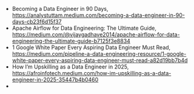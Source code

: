 


 - Becoming a Data Engineer in 90 Days, https://analystuttam.medium.com/becoming-a-data-engineer-in-90-days-cb23f6d15f37
 - Apache Airflow for Data Engineering: The Ultimate Guide, https://medium.com/@vijaygadhave2014/apache-airflow-for-data-engineering-the-ultimate-guide-b7125f3e8834
 - 1 Google White Paper Every Aspiring Data Engineer Must Read, https://medium.com/pipeline-a-data-engineering-resource/1-google-white-paper-every-aspiring-data-engineer-must-read-a82d19bb7b4d
 - How I’m Upskilling as a Data Engineer in 2025, https://afroinfotech.medium.com/how-im-upskilling-as-a-data-engineer-in-2025-35447b4b0460
 - 

